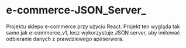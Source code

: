 # e-commerce-JSON_Server_
Projektu sklepu e-commerce przy użyciu React. Projekt ten wygląda tak samo jak e-commerce_v1, lecz wykorzystuje JSON server, aby imitować odbieranie danych z prawdziewego api/serwera.
